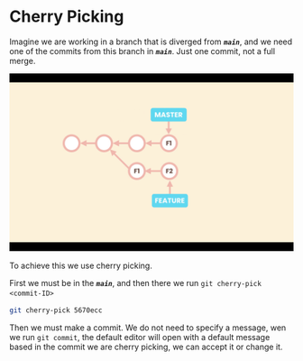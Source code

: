 # Cherry Picking

Imagine we are working in a branch that is diverged from **_`main`_**, and we need one of the commits from this branch in **_`main`_**. Just one commit, not a full merge.

![Cherry Picking](./images/17-01.png "Cherry Picking")

To achieve this we use cherry picking.

First we must be in the **_`main`_**, and then there we run `git cherry-pick <commit-ID>`

```bash
git cherry-pick 5670ecc
```

Then we must make a commit. We do not need to specify a message, wen we run `git commit`, the default editor will open with a default message based in the commit we are cherry picking, we can accept it or change it.
